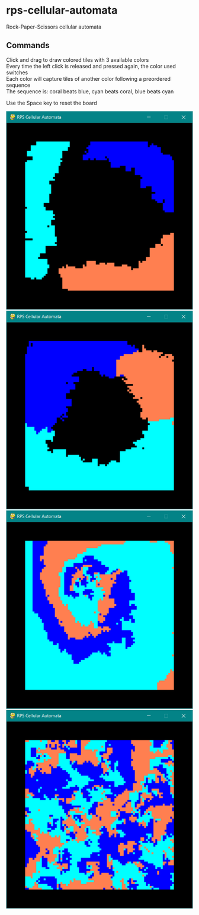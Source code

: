 # rps-cellular-automata
Rock-Paper-Scissors cellular automata  

## Commands
Click and drag to draw colored tiles with 3 available colors  
Every time the left click is released and pressed again, the color used switches  
Each color will capture tiles of another color following a preordered sequence  
The sequence is: coral beats blue, cyan beats coral, blue beats cyan  

Use the Space key to reset the board

![alt text](https://github.com/ilariamarte/rps-cellular-automata/blob/main/images/rps1.PNG)
![alt text](https://github.com/ilariamarte/rps-cellular-automata/blob/main/images/rps2.PNG)
![alt text](https://github.com/ilariamarte/rps-cellular-automata/blob/main/images/rps3.PNG)
![alt text](https://github.com/ilariamarte/rps-cellular-automata/blob/main/images/rps4.PNG)
